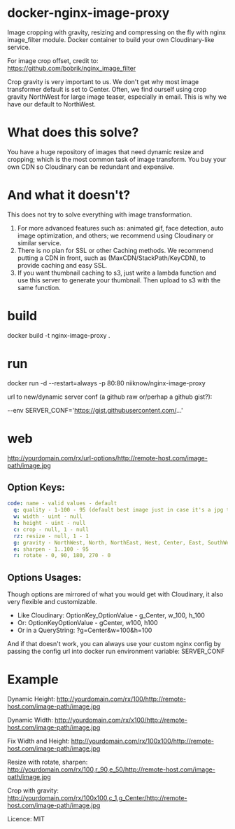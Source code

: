 # docker-nginx-image-proxy
Image cropping with gravity, resizing and compressing on the fly with nginx image_filter module.  Docker container to build your own Cloudinary-like service.

For image crop offset, credit to: https://github.com/bobrik/nginx_image_filter

Crop gravity is very important to us.  We don't get why most image transformer default is set to Center.  Often, we find ourself using crop gravity NorthWest for large image teaser, especially in email.  This is why we have our default to NorthWest.  

# What does this solve?
You have a huge repository of images that need dynamic resize and cropping; which is the most common task of image transform.  You buy your own CDN so Cloudinary can be redundant and expensive.

# And what it doesn't?
This does not try to solve everything with image transformation.

1.  For more advanced features such as: animated gif, face detection, auto image optimization, and others; we recommend using Cloudinary or similar service.
2.  There is no plan for SSL or other Caching methods.  We recommend putting a CDN in front, such as (MaxCDN/StackPath/KeyCDN), to provide caching and easy SSL.
3.  If you want thumbnail caching to s3, just write a lambda function and use this server to generate your thumbnail.  Then upload to s3 with the same function.

# build
docker build -t nginx-image-proxy .

# run
docker run -d --restart=always -p 80:80 niiknow/nginx-image-proxy

url to new/dynamic server conf (a github raw or/perhap a github gist?):

--env SERVER_CONF='https://gist.githubusercontent.com/...'

# web
http://yourdomain.com/rx/url-options/http://remote-host.com/image-path/image.jpg

Option Keys:
-------------

```yml
code: name - valid values - default
  q: quality - 1-100 - 95 (default best image just in case it's a jpg that already has been optimized) 
  w: width - uint - null
  h: height - uint - null
  c: crop - null, 1 - null
  rz: resize - null, 1 - 1
  g: gravity - NorthWest, North, NorthEast, West, Center, East, SouthWest, South, SouthEast *case-sensitive* - NorthWest
  e: sharpen - 1..100 - 95
  r: rotate - 0, 90, 180, 270 - 0
```

Options Usages:
----------------

Though options are mirrored of what you would get with Cloudinary, it also very flexible and customizable.

* Like Cloudinary:  OptionKey_OptionValue - g_Center, w_100, h_100
* Or: OptionKeyOptionValue - gCenter, w100, h100
* Or in a QueryString: ?g=Center&w=100&h=100

And if that doesn't work, you can always use your custom nginx config by passing the config url into docker run environment variable: SERVER_CONF

# Example 

Dynamic Height: http://yourdomain.com/rx/100/http://remote-host.com/image-path/image.jpg

Dynamic Width: http://yourdomain.com/rx/x100/http://remote-host.com/image-path/image.jpg

Fix Width and Height: http://yourdomain.com/rx/100x100/http://remote-host.com/image-path/image.jpg

Resize with rotate, sharpen: http://yourdomain.com/rx/100,r_90,e_50/http://remote-host.com/image-path/image.jpg

Crop with gravity: http://yourdomain.com/rx/100x100,c_1,g_Center/http://remote-host.com/image-path/image.jpg

Licence: MIT

